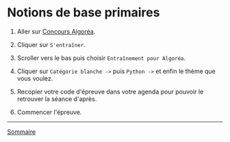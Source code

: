 # Notions de base primaires

1. Aller sur [Concours Algoréa](https://concours.castor-informatique.fr/?).

2. Cliquer sur `S'entraîner`.

3. Scroller vers le bas puis choisir `Entraînement pour Algoréa`.

4. Cliquer sur `Catégorie blanche ->` puis `Python ->` et enfin le thème que vous voulez.

5. Recopier votre code d'épreuve dans votre agenda pour pouvoir le retrouver la séance d'après.

6. Commencer l'épreuve.

_______

[Sommaire](./../../README.md)
